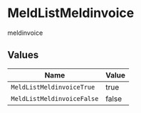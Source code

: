 # MeldListMeldinvoice

meldinvoice


## Values

| Name                       | Value                      |
| -------------------------- | -------------------------- |
| `MeldListMeldinvoiceTrue`  | true                       |
| `MeldListMeldinvoiceFalse` | false                      |